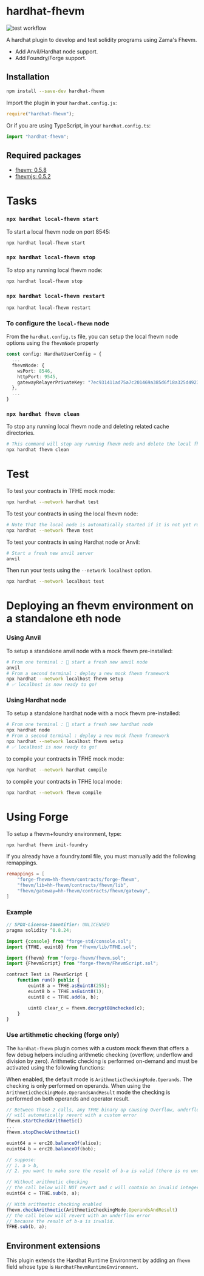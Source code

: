 # hardhat-fhevm

![test workflow](https://github.com/0xalexbel/hardhat-fhevm/actions/workflows/ci.yml/badge.svg)

A hardhat plugin to develop and test solidity programs using Zama's Fhevm. 
- Add Anvil/Hardhat node support.
- Add Foundry/Forge support.

## Installation

```bash
npm install --save-dev hardhat-fhevm
```

Import the plugin in your `hardhat.config.js`:

```js
require("hardhat-fhevm");
```

Or if you are using TypeScript, in your `hardhat.config.ts`:

```ts
import "hardhat-fhevm";
```

## Required packages

- [fhevm: 0.5.8](https://github.com/zama-ai/fhevm)
- [fhevmjs: 0.5.2](https://github.com/zama-ai/fhevmjs)

# Tasks

### `npx hardhat local-fhevm start`

To start a local fhevm node on port 8545:

```bash
npx hardhat local-fhevm start
```

### `npx hardhat local-fhevm stop`

To stop any running local fhevm node:

```bash
npx hardhat local-fhevm stop
```

### `npx hardhat local-fhevm restart`

```bash
npx hardhat local-fhevm restart
```

### To configure the `local-fhevm` node

From the `hardhat.config.ts` file, you can setup the local fhevm node options using the `fhevmNode` property

```ts
const config: HardhatUserConfig = {
  ...
  fhevmNode: {
    wsPort: 8546,
    httpPort: 9545,
    gatewayRelayerPrivateKey: "7ec931411ad75a7c201469a385d6f18a325d4923f9f213bd882bbea87e160b67",
  },
  ...
}
```

### `npx hardhat fhevm clean`

To stop any running local fhevm node and deleting related cache directories.

```bash
# This command will stop any running fhevm node and delete the local fhevm cache directory
npx hardhat fhevm clean
```

# Test

To test your contracts in TFHE mock mode:

```bash
npx hardhat --network hardhat test
```

To test your contracts in using the local fhevm node:

```bash
# Note that the local node is automatically started if it is not yet running
npx hardhat --network fhevm test
```

To test your contracts in using Hardhat node or Anvil:

```bash
# Start a fresh new anvil server
anvil
```

Then run your tests using the `--network localhost` option.

```bash
npx hardhat --network localhost test
```

# Deploying an fhevm environment on a standalone eth node

### Using Anvil

To setup a standalone anvil node with a mock fhevm pre-installed:

```bash
# From one terminal : 🚀 start a fresh new anvil node
anvil
# From a second terminal : deploy a new mock fhevm framework
npx hardhat --network localhost fhevm setup
# ✅ localhost is now ready to go!
```

### Using Hardhat node

To setup a standalone hardhat node with a mock fhevm pre-installed:

```bash
# From one terminal : 🚀 start a fresh new hardhat node
npx hardhat node
# From a second terminal : deploy a new mock fhevm framework
npx hardhat --network localhost fhevm setup
# ✅ localhost is now ready to go!
```

to compile your contracts in TFHE mock mode:

```bash
npx hardhat --network hardhat compile
```
to compile your contracts in TFHE local mode:

```bash
npx hardhat --network fhevm compile
```

# Using Forge

To setup a fhevm+foundry environment, type:

```bash
npx hardhat fhevm init-foundry
```

If you already have a foundry.toml file, you must manually add the following remappings.

```toml
remappings = [
    "forge-fhevm=hh-fhevm/contracts/forge-fhevm",
    "fhevm/lib=hh-fhevm/contracts/fhevm/lib",
    "fhevm/gateway=hh-fhevm/contracts/fhevm/gateway",
]
```

### Example

```ts
// SPDX-License-Identifier: UNLICENSED
pragma solidity ^0.8.24;

import {console} from "forge-std/console.sol";
import {TFHE, euint8} from "fhevm/lib/TFHE.sol";

import {fhevm} from "forge-fhevm/fhevm.sol";
import {FhevmScript} from "forge-fhevm/FhevmScript.sol";

contract Test is FhevmScript {
    function run() public {
        euint8 a = TFHE.asEuint8(255);
        euint8 b = TFHE.asEuint8(1);
        euint8 c = TFHE.add(a, b);

        uint8 clear_c = fhevm.decrypt8Unchecked(c);
    }
}
```

### Use artithmetic checking (forge only)

The `hardhat-fhevm` plugin comes with a custom mock fhevm that offers a few debug helpers including arithmetic checking (overflow, underflow and division by zero). 
Arithmetic checking is performed on-demand and must be activated using the following functions:

When enabled, the default mode is `ArithmeticCheckingMode.Operands`. The checking is only performed on operands. When using the `ArithmeticCheckingMode.OperandsAndResult` mode
the checking is performed on both operands and operator result.

```ts
// Between those 2 calls, any TFHE binary op causing Overflow, underflow or division by zero 
// will automatically revert with a custom error
fhevm.startCheckArithmetic()
...
fhevm.stopCheckArithmetic()
```

```ts
euint64 a = erc20.balanceOf(alice);
euint64 b = erc20.balanceOf(bob);

// suppose:
// 1. a > b,
// 2. you want to make sure the result of b-a is valid (there is no underflow).

// Without arithmetic checking
// the call below will NOT revert and c will contain an invalid integer
euint64 c = TFHE.sub(b, a);

// With arithmetic checking enabled
fhevm.checkArithmetic(ArithmeticCheckingMode.OperandsAndResult)
// the call below will revert with an underflow error
// because the result of b-a is invalid.
TFHE.sub(b, a);
```

## Environment extensions

This plugin extends the Hardhat Runtime Environment by adding an `fhevm` field whose type is
`HardhatFhevmRuntimeEnvironment`.
